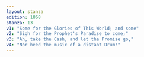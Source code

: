 ```yaml
---
layout: stanza
edition: 1868
stanza: 13
v1: "Some for the Glories of This World; and some"
v2: "Sigh for the Prophet's Paradise to come;"
v3: "Ah, take the Cash, and let the Promise go,"
v4: "Nor heed the music of a distant Drum!"
---
```

